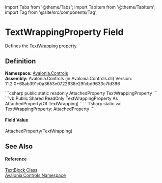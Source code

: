 import Tabs from '@theme/Tabs'; 
import TabItem from '@theme/TabItem'; 
import Tag from '@site/src/components/Tag'; 

# TextWrappingProperty Field


Defines the <a href="P_Avalonia_Controls_TextBlock_TextWrapping">TextWrapping</a> property.



## Definition
**Namespace:** <a href="N_Avalonia_Controls">Avalonia.Controls</a>  
**Assembly:** Avalonia.Controls (in Avalonia.Controls.dll) Version: 11.2.0+68ab391c0a3653e0722638e29fcbd9633c7fd386

<Tabs groupId="api-code-preview">
<TabItem value="csharp" label="C#">
```csharp
public static readonly AttachedProperty<TextWrapping> TextWrappingProperty
```
</TabItem>
<TabItem value="vb" label="VB">
```vb
Public Shared ReadOnly TextWrappingProperty As AttachedProperty(Of TextWrapping)
```
</TabItem>
<TabItem value="fsharp" label="F#">
```fsharp
static val TextWrappingProperty: AttachedProperty<TextWrapping>
```
</TabItem>
</Tabs>



#### Field Value
AttachedProperty(TextWrapping)

## See Also


#### Reference
<a href="T_Avalonia_Controls_TextBlock">TextBlock Class</a>  
<a href="N_Avalonia_Controls">Avalonia.Controls Namespace</a>  
